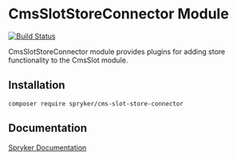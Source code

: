 # CmsSlotStoreConnector Module
[![Build Status](https://travis-ci.org/spryker/cms-slot-store-connector.svg)](https://travis-ci.org/spryker/cms-slot-store-connector)

CmsSlotStoreConnector module provides plugins for adding store functionality to the CmsSlot module.

## Installation

```
composer require spryker/cms-slot-store-connector
```

## Documentation

[Spryker Documentation](https://academy.spryker.com/developing_with_spryker/module_guide/modules.html)
